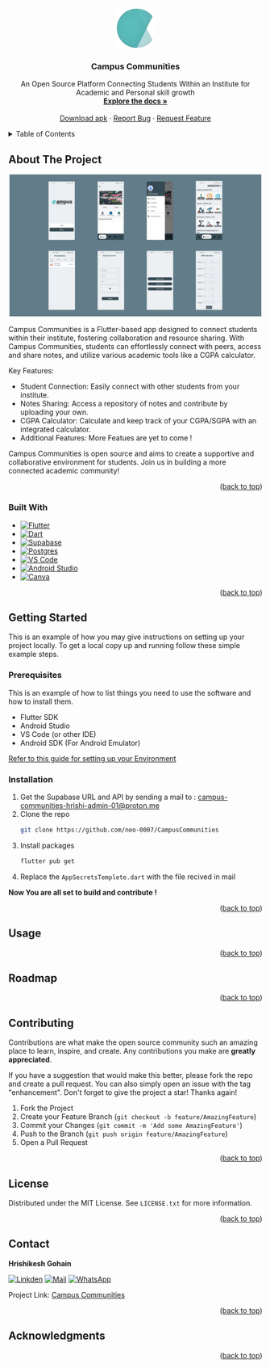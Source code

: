 <a id="readme-top"></a>




<!-- PROJECT LOGO -->
<br />
<div align="center">
  <a href="https://github.com/github_username/repo_name">
    <img src="docs\images\campus_communities_logo-removebg.png" alt="Logo" width="80" height="80">
  </a>

<h3 align="center">Campus Communities</h3>

  <p align="center">
    An Open Source Platform Connecting Students Within an Institute for Academic and Personal skill growth 
    <br />
    <a href="https://github.com/neo-0007/CampusCommunities.git"><strong>Explore the docs »</strong></a>
    <br />
    <br />
    <a href="https://github.com/neo-0007/CampusCommunities/releases/download/v1.0.0-beta/CampusCommunities-v1.0.0-beta.apk">Download apk</a>
    ·
    <a href="https://github.com/neo-0007/CampusCommunities/issues/new">Report Bug</a>
    ·
    <a href="https://github.com/neo-0007/CampusCommunities/issues/new">Request Feature</a>
  </p>
</div>



<!-- TABLE OF CONTENTS -->
<details>
  <summary>Table of Contents</summary>
  <ol>
    <li>
      <a href="#about-the-project">About The Project</a>
      <ul>
        <li><a href="#built-with">Built With</a></li>
      </ul>
    </li>
    <li>
      <a href="#getting-started">Getting Started</a>
      <ul>
        <li><a href="#prerequisites">Prerequisites</a></li>
        <li><a href="#installation">Installation</a></li>
      </ul>
    </li>
    <li><a href="#usage">Usage</a></li>
    <li><a href="#roadmap">Roadmap</a></li>
    <li><a href="#contributing">Contributing</a></li>
    <li><a href="#license">License</a></li>
    <li><a href="#contact">Contact</a></li>
    <li><a href="#acknowledgments">Acknowledgments</a></li>
  </ol>
</details>



<!-- ABOUT THE PROJECT -->
## About The Project

<div align="center">
<img src="docs\app_screenshots_op\app_screenshots.jpg" alt="App Overview" width="500">
</div>

Campus Communities is a Flutter-based app designed to connect students within their institute, fostering collaboration and resource sharing. With Campus Communities, students can effortlessly connect with peers, access and share notes, and utilize various academic tools like a CGPA calculator.

Key Features:
- Student Connection: Easily connect with other students from your institute.
- Notes Sharing: Access a repository of notes and contribute by uploading your own.
- CGPA Calculator: Calculate and keep track of your CGPA/SGPA with an integrated calculator.
- Additional Features: More Featues are yet to come !

Campus Communities is open source and aims to create a supportive and collaborative environment for students. Join us in building a more connected academic community!

<p align="right">(<a href="#readme-top">back to top</a>)</p>



### Built With


* [![Flutter][flutter-shield]][flutter-url]
* [![Dart][dart-shield]][dart-url]
* [![Supabase][supabase-shield]][supabase-url]
* [![Postgres][postgres-shield]][postgres-url]
* [![VS Code][vscode-shield]][vscode-url]
* [![Android Studio][androidstudio-shield]][androidstudio-url]
* [![Canva][canva-shield]][androidstudio-url]


<p align="right">(<a href="#readme-top">back to top</a>)</p>



<!-- GETTING STARTED -->
## Getting Started

This is an example of how you may give instructions on setting up your project locally.
To get a local copy up and running follow these simple example steps.

### Prerequisites

This is an example of how to list things you need to use the software and how to install them.
* Flutter SDK
* Android Studio
* VS Code (or other IDE)
* Android SDK (For Android Emulator)

[Refer to this guide for setting up your Environment](https://docs.flutter.dev/get-started/install)

### Installation

1. Get the Supabase URL and API by sending a mail to : campus-communities-hrishi-admin-01@proton.me
2. Clone the repo
   ```sh
   git clone https://github.com/neo-0007/CampusCommunities
   ```
3. Install packages
   ```sh
   flutter pub get
   ```
4. Replace the `AppSecretsTemplete.dart` with the file recived in mail

**Now You are all set to build and contribute !**

<p align="right">(<a href="#readme-top">back to top</a>)</p>



<!-- USAGE EXAMPLES -->
## Usage



<p align="right">(<a href="#readme-top">back to top</a>)</p> 



<!-- ROADMAP -->
## Roadmap

<!-- - [ ] Feature 1
- [ ] Feature 2
- [ ] Feature 3
    - [ ] Nested Feature

See the [open issues](https://github.com/github_username/repo_name/issues) for a full list of proposed features (and known issues). -->

<p align="right">(<a href="#readme-top">back to top</a>)</p>



<!-- CONTRIBUTING -->
## Contributing

Contributions are what make the open source community such an amazing place to learn, inspire, and create. Any contributions you make are **greatly appreciated**.

If you have a suggestion that would make this better, please fork the repo and create a pull request. You can also simply open an issue with the tag "enhancement".
Don't forget to give the project a star! Thanks again!

1. Fork the Project
2. Create your Feature Branch (`git checkout -b feature/AmazingFeature`)
3. Commit your Changes (`git commit -m 'Add some AmazingFeature'`)
4. Push to the Branch (`git push origin feature/AmazingFeature`)
5. Open a Pull Request

<p align="right">(<a href="#readme-top">back to top</a>)</p>



<!-- LICENSE -->
## License

Distributed under the MIT License. See `LICENSE.txt` for more information.

<p align="right">(<a href="#readme-top">back to top</a>)</p>



<!-- CONTACT -->
## Contact

**Hrishikesh Gohain**

[![Linkden][linkden-shield]][linkden-profile-hrishi]
[![Mail][protonmail-shield]][protonmail-link]
[![WhatsApp][whatsapp-shield]][whatsapp-link]

Project Link: [Campus Communities](https://github.com/neo-0007/CampusCommunities)

<p align="right">(<a href="#readme-top">back to top</a>)</p>



<!-- ACKNOWLEDGMENTS -->
## Acknowledgments

<!-- * []()
* []()
* []() -->

<p align="right">(<a href="#readme-top">back to top</a>)</p>



<!-- MARKDOWN LINKS & IMAGES -->
[flutter-shield]:https://img.shields.io/badge/Flutter-02569B?style=for-the-badge&logo=flutter&logoColor=white
[flutter-url]:https://flutter.dev/
[postgres-shield]:https://img.shields.io/badge/PostgreSQL-316192?style=for-the-badge&logo=postgresql&logoColor=white
[postgres-url]:https://www.postgresql.org/
[supabase-shield]:https://img.shields.io/badge/Supabase-181818?style=for-the-badge&logo=supabase&logoColor=white
[supabase-url]:https://supabase.com/
[canva-shield]:https://img.shields.io/badge/Canva-%2300C4CC.svg?&style=for-the-badge&logo=Canva&logoColor=white
[vscode-shield]:https://img.shields.io/badge/Visual_Studio_Code-0078D4?style=for-the-badge&logo=visual%20studio%20code&logoColor=white
[vscode-url]:https://code.visualstudio.com/
[androidstudio-url]:https://developer.android.com/studio
[androidstudio-shield]:https://img.shields.io/badge/Android_Studio-3DDC84?style=for-the-badge&logo=android-studio&logoColor=white
[android-shield]:https://img.shields.io/badge/Android-3DDC84?style=for-the-badge&logo=android&logoColor=white
[dart-shield]:https://img.shields.io/badge/Dart-0175C2?style=for-the-badge&logo=dart&logoColor=white
[dart-url]:https://dart.dev/
[product-screenshot]: docs\app_screenshots_op\app_screenshots.jpg
[linkden-shield]:https://img.shields.io/badge/LinkedIn-0077B5?style=for-the-badge&logo=linkedin&logoColor=white
[linkden-profile-hrishi]:https://www.linkedin.com/in/hrishiii/
[protonmail-shield]:https://img.shields.io/badge/ProtonMail-8B89CC?style=for-the-badge&logo=protonmail&logoColor=white
[protonmail-link]:mailto:campus-communities-hrishi-admin-01@proton.me
[whatsapp-shield]:https://img.shields.io/badge/WhatsApp-25D366?style=for-the-badge&logo=whatsapp&logoColor=white
[whatsapp-link]:https://wa.me/919864846433